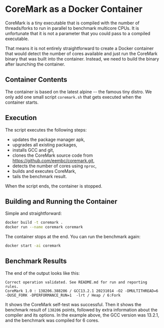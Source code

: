# CoreMark as a Docker Container

CoreMark is a tiny executable that is compiled with the number of threads/forks
to run in parallel to benchmark multicore CPUs. It is unfortunate that it is not
a parameter that you could pass to a compiled executable.

That means it is not entirely straightforward to create a Docker container that would
detect the number of cores available and just run the CoreMark binary that was built
into the container. Instead, we need to build the binary after launching the container.

## Container Contents

The container is based on the latest alpine -- the famous tiny distro. We only
add one small script `coremark.sh` that gets executed when the container starts.

## Execution

The script executes the following steps:

- updates the package manager apk,
- upgrades all existing packages,
- installs GCC and git,
- clones the CoreMark source code from <https://github.com/eembc/coremark.git>,
- detects the number of cores using `nproc`,
- builds and executes CoreMark,
- tails the benchmark result.

When the script ends, the container is stopped.

## Building and Running the Container

Simple and straightforward:

```bash
docker build -t coremark .
docker run --name coremark coremark
```

The container stops at the end. You can run the benchmark again:

```bash
docker start -ai coremark
```

## Benchmark Results

The end of the output looks like this:

```text
Correct operation validated. See README.md for run and reporting rules.
CoreMark 1.0 : 138206.388206 / GCC13.2.1 20231014 -O2 -DMULTITHREAD=6 -DUSE_FORK -DPERFORMANCE_RUN=1  -lrt / Heap / 6:Fork
```

It shows the CoreMark self-test was successful. Then it shows the benchmark result
of `138206` points, followed by extra information about the compiler and its options.
In the example above, the GCC version was 13.2.1, and the benchmark was compiled for 6 cores.
